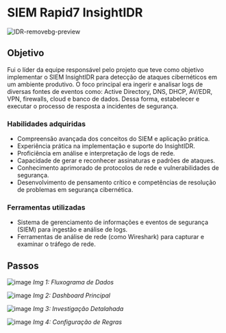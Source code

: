 # SIEM Rapid7 InsightIDR

![IDR-removebg-preview](https://github.com/celsofalcao/insightidr/assets/162662857/77bc87c7-f5b7-4cf1-b162-ce083b9f345a)



## Objetivo

Fui o líder da equipe responsável pelo projeto que teve como objetivo implementar o SIEM InsightIDR para detecção de ataques cibernéticos em um ambiente produtivo. 
O foco principal era ingerir e analisar logs de diversas fontes de eventos como: Active Directory, DNS, DHCP, AV/EDR, VPN, firewalls, cloud e banco de dados. Dessa forma, estabelecer e executar o processo de resposta a incidentes de segurança.

### Habilidades adquiridas

- Compreensão avançada dos conceitos do SIEM e aplicação prática.
- Experiência prática na implementação e suporte do InsightIDR.
- Proficiência em análise e interpretação de logs de rede.
- Capacidade de gerar e reconhecer assinaturas e padrões de ataques.
- Conhecimento aprimorado de protocolos de rede e vulnerabilidades de segurança.
- Desenvolvimento de pensamento crítico e competências de resolução de problemas em segurança cibernética.

### Ferramentas utilizadas

- Sistema de gerenciamento de informações e eventos de segurança (SIEM) para ingestão e análise de logs.
- Ferramentas de análise de rede (como Wireshark) para capturar e examinar o tráfego de rede.


## Passos

![image](https://github.com/celsofalcao/insightidr/assets/162662857/6355eb0b-afa8-4fbd-8288-4093747d0dbb)
*Img 1: Fluxograma de Dados*

![image](https://github.com/celsofalcao/insightidr/assets/162662857/926cff94-9054-4d1a-9dd5-0d1810f87586)
*Img 2: Dashboard Principal*

![image](https://github.com/celsofalcao/insightidr/assets/162662857/88b3b267-1caf-43f4-93ed-457025e9da65)
*Img 3: Investigação Detalahada*

![image](https://github.com/celsofalcao/insightidr/assets/162662857/a7c414a8-a240-4c22-be71-b154f22c381f)
*Img 4: Configuração de Regras*
